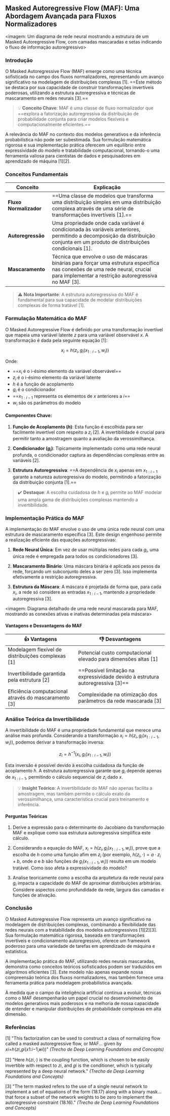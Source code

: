 ## Masked Autoregressive Flow (MAF): Uma Abordagem Avançada para Fluxos Normalizadores

<imagem: Um diagrama de rede neural mostrando a estrutura de um Masked Autoregressive Flow, com camadas mascaradas e setas indicando o fluxo de informação autoregressivo>

### Introdução

O Masked Autoregressive Flow (MAF) emerge como uma técnica sofisticada no campo dos fluxos normalizadores, representando um avanço significativo na modelagem de distribuições complexas [1]. ==Este método se destaca por sua capacidade de construir transformações invertíveis poderosas, utilizando a estrutura autoregressiva e técnicas de mascaramento em redes neurais [3].==

> 💡 **Conceito Chave**: MAF é uma classe de fluxo normalizador que ==explora a fatorização autoregressiva da distribuição de probabilidade conjunta para criar modelos flexíveis e computacionalmente eficientes.==

A relevância do MAF no contexto dos modelos generativos e da inferência probabilística não pode ser subestimada. Sua formulação matemática rigorosa e sua implementação prática oferecem um equilíbrio entre expressividade do modelo e tratabilidade computacional, tornando-o uma ferramenta valiosa para cientistas de dados e pesquisadores em aprendizado de máquina [1][2].

### Conceitos Fundamentais

| Conceito               | Explicação                                                   |
| ---------------------- | ------------------------------------------------------------ |
| **Fluxo Normalizador** | ==Uma classe de modelos que transforma uma distribuição simples em uma distribuição complexa através de uma série de transformações invertíveis [1].== |
| **Autoregressão**      | Uma propriedade onde cada variável é condicionada às variáveis anteriores, permitindo a decomposição da distribuição conjunta em um produto de distribuições condicionais [1]. |
| **Mascaramento**       | Técnica que envolve o uso de máscaras binárias para forçar uma estrutura específica nas conexões de uma rede neural, crucial para implementar a restrição autoregressiva no MAF [3]. |

> ⚠️ **Nota Importante**: A estrutura autoregressiva do MAF é fundamental para sua capacidade de modelar distribuições complexas de forma tratável [1].

### Formulação Matemática do MAF

O Masked Autoregressive Flow é definido por uma transformação invertível que mapeia uma variável latente $z$ para uma variável observável $x$. A transformação é dada pela seguinte equação [1]:

$$
x_i = h(z_i, g_i(x_{1:i-1}, w_i))
$$

Onde:
- ==$x_i$ é o i-ésimo elemento da variável observável==
- $z_i$ é o i-ésimo elemento da variável latente
- $h$ é a função de acoplamento
- $g_i$ é o condicionador
- ==$x_{1:i-1}$ representa os elementos de $x$ anteriores a $i$==
- $w_i$ são os parâmetros do modelo

#### Componentes Chave:

1. **Função de Acoplamento ($h$)**: 
   Esta função é escolhida para ser facilmente invertível com respeito a $z_i$ [2]. A invertibilidade é crucial para permitir tanto a amostragem quanto a avaliação da verossimilhança.

2. **Condicionador ($g_i$)**:
   Tipicamente implementado como uma rede neural profunda, o condicionador captura as dependências complexas entre as variáveis [2].

3. **Estrutura Autoregressiva**:
   ==A dependência de $x_i$ apenas em $x_{1:i-1}$ garante a natureza autoregressiva do modelo, permitindo a fatorização da distribuição conjunta [1].==

> ✔️ **Destaque**: A escolha cuidadosa de $h$ e $g_i$ permite ao MAF modelar uma ampla gama de distribuições complexas mantendo a invertibilidade.

### Implementação Prática do MAF

A implementação do MAF envolve o uso de uma única rede neural com uma estrutura de mascaramento específica [3]. Este design engenhoso permite a realização eficiente das equações autoregressivas:

1. **Rede Neural Única**: 
   Em vez de usar múltiplas redes para cada $g_i$, uma única rede é empregada para todos os condicionadores [3].

2. **Mascaramento Binário**:
   Uma máscara binária é aplicada aos pesos da rede, forçando um subconjunto deles a ser zero [3]. Isso implementa efetivamente a restrição autoregressiva.

3. **Estrutura da Máscara**:
   A máscara é projetada de forma que, para cada $x_i$, a rede só considere as entradas $x_{1:i-1}$, mantendo a propriedade autoregressiva [3].

<imagem: Diagrama detalhado de uma rede neural mascarada para MAF, mostrando as conexões ativas e inativas determinadas pela máscara>

#### Vantagens e Desvantagens do MAF

| 👍 Vantagens                                          | 👎 Desvantagens                                               |
| ---------------------------------------------------- | ------------------------------------------------------------ |
| Modelagem flexível de distribuições complexas [1]    | Potencial custo computacional elevado para dimensões altas [1] |
| Invertibilidade garantida pela estrutura [2]         | ==Possível limitação na expressividade devido à estrutura autoregressiva [3]== |
| Eficiência computacional através do mascaramento [3] | Complexidade na otimização dos parâmetros da rede mascarada [3] |

### Análise Teórica da Invertibilidade

A invertibilidade do MAF é uma propriedade fundamental que merece uma análise mais profunda. Considerando a transformação $x_i = h(z_i, g_i(x_{1:i-1}, w_i))$, podemos derivar a transformação inversa:

$$
z_i = h^{-1}(x_i, g_i(x_{1:i-1}, w_i))
$$

Esta inversão é possível devido à escolha cuidadosa da função de acoplamento $h$. A estrutura autoregressiva garante que $g_i$ depende apenas de $x_{1:i-1}$, permitindo o cálculo sequencial de $z_i$ dado $x$.

> 💡 **Insight Teórico**: A invertibilidade do MAF não apenas facilita a amostragem, mas também permite o cálculo exato da verossimilhança, uma característica crucial para treinamento e inferência.

#### Perguntas Teóricas

1. Derive a expressão para o determinante do Jacobiano da transformação MAF e explique como sua estrutura autoregressiva simplifica este cálculo.

2. Considerando a equação do MAF, $x_i = h(z_i, g_i(x_{1:i-1}, w_i))$, prove que a escolha de $h$ como uma função afim em $z_i$ (por exemplo, $h(z_i, \cdot) = a \cdot z_i + b$, onde $a$ e $b$ são funções de $g_i(x_{1:i-1}, w_i)$) resulta em um modelo tratável. Como isso afeta a expressividade do modelo?

3. Analise teoricamente como a escolha da arquitetura da rede neural para $g_i$ impacta a capacidade do MAF de aproximar distribuições arbitrárias. Considere aspectos como profundidade da rede, largura das camadas e funções de ativação.

### Conclusão

O Masked Autoregressive Flow representa um avanço significativo na modelagem de distribuições complexas, combinando a flexibilidade das redes neurais com a tratabilidade dos modelos autoregressivos [1][2][3]. Sua formulação matemática rigorosa, baseada em transformações invertíveis e condicionamento autoregressivo, oferece um framework poderoso para uma variedade de tarefas em aprendizado de máquina e estatística.

A implementação prática do MAF, utilizando redes neurais mascaradas, demonstra como conceitos teóricos sofisticados podem ser traduzidos em algoritmos eficientes [3]. Este modelo não apenas expande nossa compreensão teórica dos fluxos normalizadores, mas também fornece uma ferramenta prática para modelagem probabilística avançada.

À medida que o campo da inteligência artificial continua a evoluir, técnicas como o MAF desempenharão um papel crucial no desenvolvimento de modelos generativos mais poderosos e na melhoria de nossa capacidade de entender e manipular distribuições de probabilidade complexas em alta dimensão.

### Referências

[1] "This factorization can be used to construct a class of normalizing flow called a masked autoregressive flow, or MAF... given by 𝑥𝑖=ℎ(𝑧𝑖,𝑔𝑖(𝑥1:𝑖−1,𝑤𝑖))" *(Trecho de Deep Learning Foundations and Concepts)*

[2] "Here ℎ(𝑧𝑖,⋅) is the coupling function, which is chosen to be easily invertible with respect to 𝑧𝑖, and 𝑔𝑖 is the conditioner, which is typically represented by a deep neural network." *(Trecho de Deep Learning Foundations and Concepts)*

[3] "The term masked refers to the use of a single neural network to implement a set of equations of the form (18.17) along with a binary mask... that force a subset of the network weights to be zero to implement the autoregressive constraint (18.16)." *(Trecho de Deep Learning Foundations and Concepts)*